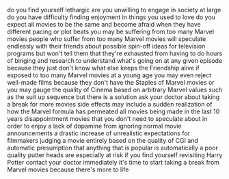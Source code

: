 do you find yourself lethargic are you unwilling to engage in society at large
do you have difficulty finding enjoyment in things you used to love do you
expect all movies to be the same and become afraid when they have different
pacing or plot beats you may be suffering from too many Marvel movies people who
suffer from too many Marvel movies will speculate endlessly with their friends
about possible spin-off ideas for television programs but won't tell them that
they're exhausted from having to do hours of binging and research to understand
what's going on at any given episode because they just don't know what else
keeps the Friendship alive if exposed to too many Marvel movies at a young age
you may even reject well-made films because they don't have the Staples of
Marvel movies or you may gauge the quality of Cinema based on arbitrary Marvel
values such as the suit up sequence but there is a solution ask your doctor
about taking a break for more movies side effects may include a sudden
realization of how the Marvel formula has permeated all movies being made in the
last 10 years disappointment movies that you don't need to speculate about in
order to enjoy a lack of dopamine from ignoring normal movie announcements a
drastic increase of unrealistic expectations for filmmakers judging a movie
entirely based on the quality of CGI and automatic presumption that anything
that is popular is automatically a poor quality putter heads are especially at
risk if you find yourself revisiting Harry Potter contact your doctor
immediately it's time to start taking a break from Marvel movies because there's
more to life